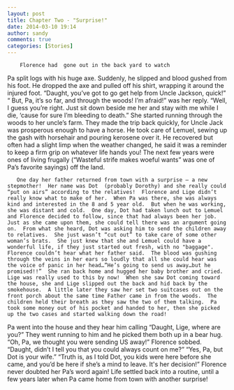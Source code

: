 ```yaml
---
layout: post
title: Chapter Two - "Surprise!"
date: 2014-03-10 19:14
author: sandy
comments: true
categories: [Stories]
---
```

        Florence had  gone out in the back yard to watch 
Pa split logs with his huge axe.  Suddenly, he slipped and blood gushed from his foot.  He dropped the axe and pulled off his shirt, wrapping it around the injured foot.  “Daught, you’ve got to go get help from Uncle Jackson, quick!” “ But, Pa,  it’s so far, and through the woods!  I’m afraid!” was her reply.  “Well, I guess you’re right.  Just sit down beside me her and stay with me while I die, ‘cause for sure I’m bleeding to death.”
      She started running through the woods to her uncle’s farm.  They made the trip back quickly, for Uncle Jack was prosperous enough to have a horse.  He took care of Lemuel, sewing up the gash with horsehair and pouring kerosene over it.  He recovered but often had a slight limp when the weather changed, he said it was a reminder to keep a firm grip on whatever life hands you!
The next few years were ones of living frugally (“Wasteful  strife makes woeful wants” was one of  Pa’s favorite sayings) off the land.

       One day her father returned from town with a surprise – a new stepmother!  Her name was Dot  (probably Dorothy) and she really could “put on airs” according to the relatives!  Florence and Lige didn’t really know what to make of her.  When Pa was there, she was always kind and interested in the 8 and 5 year old.  But when he was working, she was distant and cold.  One day, Dot had taken lunch out to Lemuel and Florence decided to follow, since that had always been her job.  Just as she came upon them, she could tell there was an argument going on.  From what she heard, Dot was asking him to send the children away to relatives.  She just wasn’t “cut out” to take care of some other woman’s brats.  She just knew that she and Lemuel could have a wonderful life, if they just started out fresh, with no "baggage".  Florence couldn’t hear what her father said.  The blood was gushing through the veins in her ears so loudly that all she could hear was the voice of panic in her head…”He’s going to send us away…but he promised!!”  She ran back home and hugged her baby brother and cried.  Lige was really used to this by now!  When she saw Dot coming toward the house, she and Lige slipped out the back and hid back by the smokehouse.  A little later they saw her set two suitcases out on the front porch about the same time Father came in from the woods.  The children held their breath as they saw the two of them talking.  Pa took some money out of his pocket and handed to her, then she picked up the two cases and started walking down the road!
Pa went into the house and they hear him calling “Daught, Lige, where are you?”  They went running to him and he picked them both up in a bear hug.  “Oh, Pa, we thought you were sending US away!” Florence sobbed.  “Daught, didn’t I tell you that you could always count on me?”  “Yes, Pa, but Dot is your wife.”  “Truth is, as I told Dot, you kids were here before she came, and you’d be here if she’s a mind to leave. It's her decision!” 
           Florence never doubted her Pa’s word again!  Life settled back into a routine, until a few years later when Pa came home from town with another surprise!

